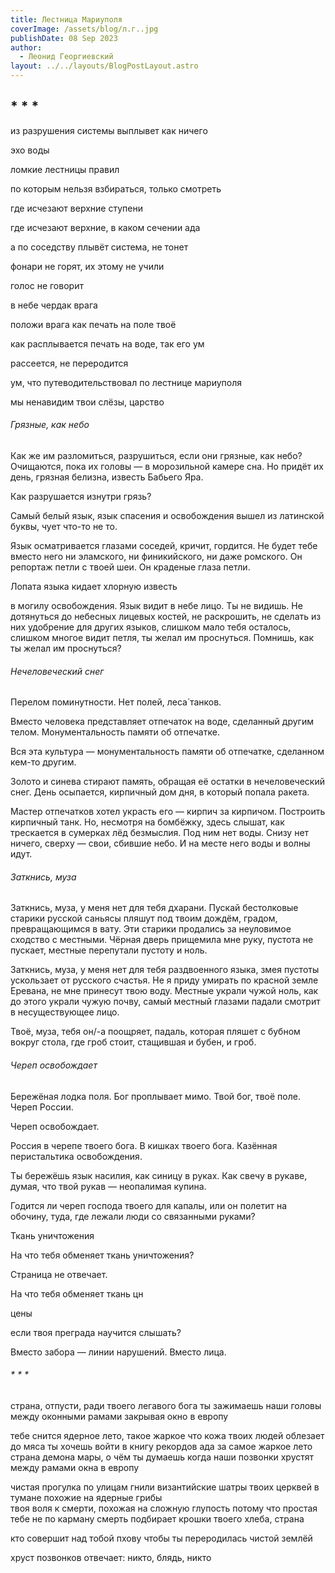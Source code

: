 ```yaml
---
title: Лестница Мариуполя
coverImage: /assets/blog/л.г..jpg
publishDate: 08 Sep 2023
author:
  - Леонид Георгиевский
layout: ../../layouts/BlogPostLayout.astro
---
```

## \* \* *

из разрушения системы выплывет как ничего

эхо воды 



ломкие лестницы правил

по которым нельзя взбираться, только смотреть

где исчезают верхние ступени

где исчезают верхние, в каком сечении ада

а по соседству плывёт система, не тонет

фонари не горят, их этому не учили

голос не говорит

в небе чердак врага

положи врага как печать на поле твоё

как расплывается печать на воде, так его ум

рассеется, не переродится

ум, что путеводительствовал по лестнице мариуполя

мы ненавидим твои слёзы, царство

###### Грязные, как небо

Как же им разломиться, разрушиться, если они грязные, как небо?
Очищаются, пока их головы — в морозильной камере сна.
Но придёт их день, грязная белизна, известь Бабьего Яра.

Как разрушается изнутри грязь?

Самый белый язык, язык спасения и освобождения
вышел из латинской буквы, чует что-то не то.

Язык осматривается глазами соседей, кричит, гордится.
Не будет тебе вместо него ни эламского, ни финикийского,
ни даже ромского. Он репортаж
петли с твоей шеи. Он краденые глаза петли.

Лопата языка кидает хлорную известь

в могилу освобождения. Язык видит в небе лицо.
Ты не видишь. Не дотянуться
до небесных лицевых костей, не раскрошить,
не сделать из них удобрение для других языков, слишком мало
тебя осталось, слишком многое видит петля,
ты желал им проснуться. Помнишь, как ты желал им проснуться?    

###### Нечеловеческий снег

  Перелом поминутности.
  Нет полей, леса́
танков.

  Вместо человека представляет отпечаток на воде, сделанный другим телом.
  Монументальность памяти об отпечатке.

 Вся эта культура — монументальность памяти об отпечатке, сделанном кем-то другим.

  Золото и синева стирают память, обращая её остатки в нечеловеческий снег.
  День осыпается, кирпичный дом дня, в который попала ракета.

 Мастер отпечатков хотел украсть его — кирпич за кирпичом. Построить кирпичный танк. Но, несмотря на бомбёжку, здесь слышат, как трескается в сумерках лёд безмыслия. Под ним нет воды.
  Снизу нет ничего, сверху — свои, сбившие небо. И на месте него воды и волны идут.

###### Заткнись, муза

Заткнись, муза, у меня
нет для тебя дхарани. Пускай
бестолковые старики русской саньясы пляшут под твоим дождём,
градом, превращающимся в вату.
Эти старики продались
за неуловимое сходство с местными. Чёрная дверь
прищемила мне руку, пустота не пускает,
местные перепутали пустоту и ноль.

Заткнись, муза, у меня
нет для тебя раздвоенного языка, змея пустоты
ускользает от русского счастья. Не я приду
умирать по красной земле Еревана, не мне
принесут твою воду. Местные украли чужой ноль,
как до этого украли чужую почву,
самый местный глазами падали
смотрит в несуществующее лицо.

Твоё, муза, тебя он/-а поощряет,
падаль, которая пляшет с бубном
вокруг стола, где гроб стоит,
стащившая и бубен, и гроб.  

###### Череп освобождает

Бережёная лодка поля.
Бог проплывает мимо.
Твой бог, твоё поле.
Череп России.

Череп освобождает.

Россия в черепе твоего бога.
В кишках твоего бога.
Казённая перистальтика освобождения.

Ты бережёшь язык насилия, как синицу в руках.
Как свечу в рукаве, думая, что твой рукав — неопалимая купина.

Годится ли череп господа твоего для капалы, или он полетит на обочину, туда, где лежали люди со связанными руками?

Ткань уничтожения

На что тебя обменяет ткань уничтожения?

Страница не отвечает.

На что тебя обменяет ткань цн

цены

если твоя преграда научится слышать?

Вместо забора — линии нарушений.
Вместо лица.

###### \* \* *

страна, отпусти, ради твоего легавого бога
ты зажимаешь наши головы между оконными рамами
закрывая окно в европу

тебе снится ядерное лето, такое жаркое
что кожа твоих людей облезает до мяса
ты хочешь войти в книгу рекордов ада
за самое жаркое лето
страна демона мары, о чём ты думаешь
когда наши позвонки хрустят между рамами
окна в европу

чистая прогулка по улицам гнили
византийские шатры твоих церквей
в тумане похожие на ядерные грибы\
твоя воля к смерти, похожая на сложную глупость
потому что простая тебе не по карману
смерть подбирает крошки твоего хлеба,
страна

кто совершит над тобой пхову
чтобы ты переродилась чистой землёй

хруст позвонков отвечает: никто, блядь,
никто